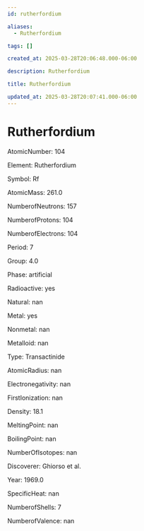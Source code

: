 ```yaml
---
id: rutherfordium

aliases:
  - Rutherfordium

tags: []

created_at: 2025-03-28T20:06:48.000-06:00

description: Rutherfordium

title: Rutherfordium

updated_at: 2025-03-28T20:07:41.000-06:00
---
```


# Rutherfordium

AtomicNumber: 104

Element: Rutherfordium

Symbol: Rf

AtomicMass: 261.0

NumberofNeutrons: 157

NumberofProtons: 104

NumberofElectrons: 104

Period: 7

Group: 4.0

Phase: artificial

Radioactive: yes

Natural: nan

Metal: yes

Nonmetal: nan

Metalloid: nan

Type: Transactinide

AtomicRadius: nan

Electronegativity: nan

FirstIonization: nan

Density: 18.1

MeltingPoint: nan

BoilingPoint: nan

NumberOfIsotopes: nan

Discoverer: Ghiorso et al.

Year: 1969.0

SpecificHeat: nan

NumberofShells: 7

NumberofValence: nan
